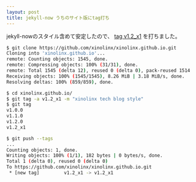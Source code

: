 ```yaml
---
layout: post
title: jekyll-now うちのサイト版にtag打ち
---
```


jekyll-nowのスタイル含めて安定したので、 [tag v1.2_x1](https://github.com/xinolinx/xinolinx.github.io/commit/d95427abe079f29ca1fa49b3ccd8cb5a7a723bc4) を打ちました。
<!--break-->
```bash
$ git clone https://github.com/xinolinx/xinolinx.github.io.git
Cloning into 'xinolinx.github.io'...
remote: Counting objects: 1545, done.
remote: Compressing objects: 100% (31/31), done.
remote: Total 1545 (delta 12), reused 0 (delta 0), pack-reused 1514
Receiving objects: 100% (1545/1545), 8.26 MiB | 3.18 MiB/s, done.
Resolving deltas: 100% (859/859), done.

$ cd xinolinx.github.io/
$ git tag -a v1.2_x1 -m "xinolinx tech blog style"
$ git tag
v1.0.0
v1.1.0
v1.2.0
v1.2_x1

$ git push --tags
...
Counting objects: 1, done.
Writing objects: 100% (1/1), 182 bytes | 0 bytes/s, done.
Total 1 (delta 0), reused 0 (delta 0)
To https://github.com/xinolinx/xinolinx.github.io.git
 * [new tag]         v1.2_x1 -> v1.2_x1
```


